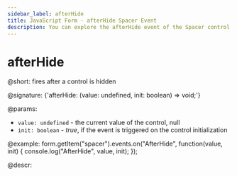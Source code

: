 ```yaml
---
sidebar_label: afterHide
title: JavaScript Form - afterHide Spacer Event 
description: You can explore the afterHide event of the Spacer control of Form in the documentation of the DHTMLX JavaScript UI library. Browse developer guides and API reference, try out code examples and live demos, and download a free 30-day evaluation version of DHTMLX Suite 7.
---
```


# afterHide

@short: fires after a control is hidden

@signature: {'afterHide: (value: undefined, init: boolean) => void;'}

@params:
- `value: undefined` - the current value of the control, null
- `init: boolean` - *true*, if the event is triggered on the control initialization

@example:
form.getItem("spacer").events.on("AfterHide", function(value, init) {
    console.log("AfterHide", value, init);
});

@descr:
